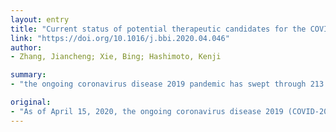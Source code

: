 ```yaml
---
layout: entry
title: "Current status of potential therapeutic candidates for the COVID-19 crisis"
link: "https://doi.org/10.1016/j.bbi.2020.04.046"
author:
- Zhang, Jiancheng; Xie, Bing; Hashimoto, Kenji

summary:
- "the ongoing coronavirus disease 2019 pandemic has swept through 213 countries and infected more than 1,870,000 individuals. There is currently no specific treatment available for patients with COVID-19 infection. Numerous potential therapies, including supportive intervention, immunomodulatory agents, antiviral therapy, and convalescent plasma transfusion, have been tentatively applied in clinical settings. The lessons learned from past management of respiratory viral infections have provided insights into treating the disease."

original:
- "As of April 15, 2020, the ongoing coronavirus disease 2019 (COVID-2019) pandemic has swept through 213 countries and infected more than 1,870,000 individuals, posing an unprecedented threat to international health and the economy. There is currently no specific treatment available for patients with COVID-19 infection. The lessons learned from past management of respiratory viral infections have provided insights into treating COVID-19. Numerous potential therapies, including supportive intervention, immunomodulatory agents, antiviral therapy, and convalescent plasma transfusion, have been tentatively applied in clinical settings. A number of these therapies have provided substantially curative benefits in treating patients with COVID-19 infection. Furthermore, intensive research and clinical trials are underway to assess the efficacy of existing drugs and identify potential therapeutic targets to develop new drugs for treating COVID-19. Herein, we summarize the current potential therapeutic approaches for diseases related to COVID-19 infection and introduce their mechanisms of action, safety, and effectiveness."
---
```


